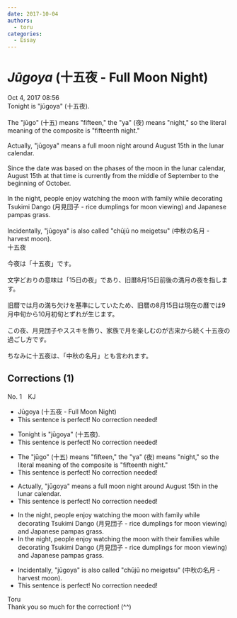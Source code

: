 ```yaml
---
date: 2017-10-04
authors:
  - toru
categories:
  - Essay
---
```


<h1 id="subject_show"><strong><em>Jūgoya</strong></em> (十五夜 - Full Moon Night)</h1>
<div class="date">Oct 4, 2017 08:56</div>
<div id="post"><div id="body_show_ori">
Tonight is "jūgoya" (十五夜).<br/><br/>The "jūgo" (十五) means "fifteen," the "ya" (夜) means "night," so the literal meaning of the composite is "fifteenth night."<br/><br/>Actually, "jūgoya" means a full moon night around August 15th in the lunar calendar.<br/><br/>Since the date was based on the phases of the moon in the lunar calendar, August 15th at that time is currently from the middle of September to the beginning of October.<br/><br/>In the night, people enjoy watching the moon with family while decorating Tsukimi Dango (月見団子 - rice dumplings for moon viewing) and Japanese pampas grass.<br/><br/>Incidentally, "jūgoya" is also called "chūjū no meigetsu" (中秋の名月 - harvest moon).
</div></div>

<!-- more -->

<div id="post_ja"><div id="body_show_mo">
十五夜<br/><br/>今夜は「十五夜」です。<br/><br/>文字どおりの意味は「15日の夜」であり、旧暦8月15日前後の満月の夜を指します。<br/><br/>旧暦では月の満ち欠けを基準にしていたため、旧暦の8月15日は現在の曆では9月中旬から10月初旬とずれが生じます。<br/><br/>この夜、月見団子やススキを飾り、家族で月を楽しむのが古来から続く十五夜の過ごし方です。<br/><br/>ちなみに十五夜は、「中秋の名月」とも言われます。
</div></div>

## Corrections (1)
<div id="block"><div class="first_name"> No. 1　<span class="just_name">KJ</span></div><div id="block2">
<ul class="correction_field">
<li class="incorrect">Jūgoya (十五夜 - Full Moon Night)</li>
<li class="corrected perfect">This sentence is perfect! No correction needed!</li>
</ul>
<ul class="correction_field">
<li class="incorrect">Tonight is "jūgoya" (十五夜).</li>
<li class="corrected perfect">This sentence is perfect! No correction needed!</li>
</ul>
<ul class="correction_field">
<li class="incorrect">The "jūgo" (十五) means "fifteen," the "ya" (夜) means "night," so the literal meaning of the composite is "fifteenth night."</li>
<li class="corrected perfect">This sentence is perfect! No correction needed!</li>
</ul>
<ul class="correction_field">
<li class="incorrect">Actually, "jūgoya" means a full moon night around August 15th in the lunar calendar.</li>
<li class="corrected perfect">This sentence is perfect! No correction needed!</li>
</ul>
<ul class="correction_field">
<li class="incorrect">In the night, people enjoy watching the moon with family while decorating Tsukimi Dango (月見団子 - rice dumplings for moon viewing) and Japanese pampas grass.</li>
<li class="corrected correct">
In the night, people enjoy watching the moon with <span class="f_blue">their </span>famil<span class="f_blue">ies</span> while decorating Tsukimi Dango (月見団子 - rice dumplings for moon viewing) and Japanese pampas grass.
</li>
</ul>
<ul class="correction_field">
<li class="incorrect">Incidentally, "jūgoya" is also called "chūjū no meigetsu" (中秋の名月 - harvest moon).</li>
<li class="corrected perfect">This sentence is perfect! No correction needed!</li>
</ul>
</div><div class="name"><span class="just_name">Toru</span><br>
Thank you so much for the correction! (^^)
</div>
</div>
